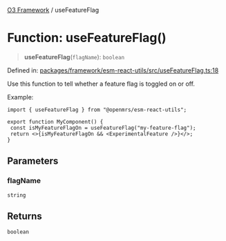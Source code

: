 [O3 Framework](../API.md) / useFeatureFlag

# Function: useFeatureFlag()

> **useFeatureFlag**(`flagName`): `boolean`

Defined in: [packages/framework/esm-react-utils/src/useFeatureFlag.ts:18](https://github.com/habeshabro/openmrs-esm-core/blob/main/packages/framework/esm-react-utils/src/useFeatureFlag.ts#L18)

Use this function to tell whether a feature flag is toggled on or off.

Example:

```tsx
import { useFeatureFlag } from "@openmrs/esm-react-utils";

export function MyComponent() {
 const isMyFeatureFlagOn = useFeatureFlag("my-feature-flag");
 return <>{isMyFeatureFlagOn && <ExperimentalFeature />}</>;
}
```

## Parameters

### flagName

`string`

## Returns

`boolean`
